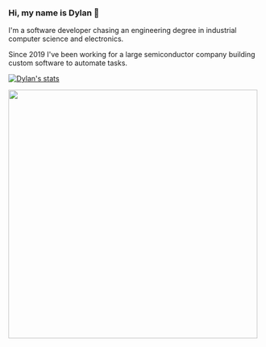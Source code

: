 ### Hi, my name is Dylan 👋

I'm a software developer chasing an engineering degree in industrial computer science and electronics.

Since 2019 I've been working for a large semiconductor company building custom software to automate tasks.

[![Dylan's stats](https://github-readme-stats.vercel.app/api?username=dylan-robins)](https://github.com/anuraghazra/github-readme-stats)

<img 
  src="https://cr-skills-chart-widget.azurewebsites.net/api/api?username=dylan-robins&width=494"
  width=494
/>

